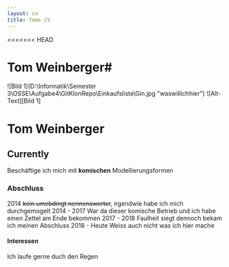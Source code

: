 ```yaml
---
layout: cv
title: Toms CV
---
```


<<<<<<< HEAD
# Tom Weinberger#
![Bild 1](D:\Informatik\Semester 3\OSSE\Aufgabe4\GitKlonRepo\Einkaufsliste\Gin.jpg "waswillichhier")
![Alt-Text][Bild 1]

# Tom Weinberger #

## Currently ##

Beschäftige ich mich mit **komischen** Modellierungsformen

### Abschluss ###
2014 ~~kein umebdingt nennenswerter~~, irgendwie habe  ich mich durchgemogelt
2014 - 2017 War da dieser komische Betrieb und ich habe einen Zettel am Ende bekommen
2017 - 2018 Faulheit siegt dennoch bekam ich meinen Abschluss
2018 - Heute Weiss auch  nicht was ich hier mache
#### Interessen ####

Ich laufe gerne duch den Regen
